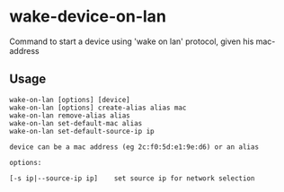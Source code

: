 # wake-device-on-lan

Command to start a device using 'wake on lan' protocol, given his mac-address

## Usage
```
wake-on-lan [options] [device]
wake-on-lan [options] create-alias alias mac
wake-on-lan remove-alias alias
wake-on-lan set-default-mac alias
wake-on-lan set-default-source-ip ip

device can be a mac address (eg 2c:f0:5d:e1:9e:d6) or an alias

options:

[-s ip|--source-ip ip]    set source ip for network selection
```
